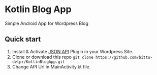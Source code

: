 # Kotlin Blog App
Simple Android App for Wordpress Blog

## Quick start
1. Install & Activate <a href="https://wordpress.org/plugins/json-api/">JSON API</a> Plugin in your Wordpress Site.<br/>
2. Clone or download this repo `git clone https://github.com/bittu-dvlpr/KotlinBlogApp.git`<br/>
3. Change API Url in MainActivity.kt file.<br/>
